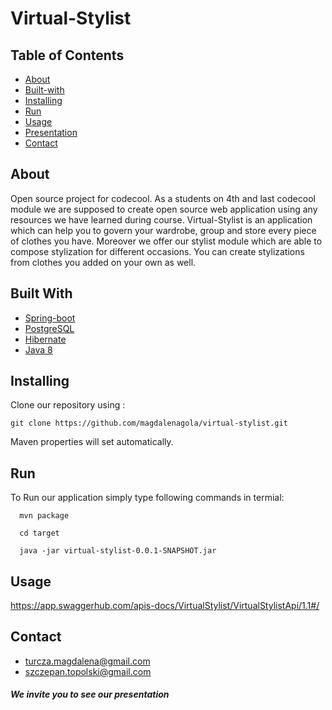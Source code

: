 # Virtual-Stylist

## Table of Contents

- [About](#about)
- [Built-with](#built-with)
- [Installing](#installing)
- [Run](#run)
- [Usage](#usage)
- [Presentation](#presentation)
- [Contact](#contact)

## About <a name = "about"></a>

  Open source project for codecool.
  As a students on 4th and last codecool module we are supposed to create open source web application using any resources we have learned during course. Virtual-Stylist is an application which can help you to govern your wardrobe, group and store every piece of clothes you have. Moreover we offer our stylist module which are able to compose stylization for different occasions. You can create stylizations from clothes you added on your own as well.

## Built With <a name = "built-with"></a>

* [Spring-boot](https://spring.io/projects/spring-boot)
* [PostgreSQL](https://www.postgresql.org/)
* [Hibernate](https://hibernate.org/)
* [Java 8](https://www.java.com/pl/download/faq/java8.xml)

## Installing <a name = "installing"></a>

Clone our repository using :

```
git clone https://github.com/magdalenagola/virtual-stylist.git
```

Maven properties will set automatically.

## Run <a name = "run"></a>

To Run our application simply type following commands in termial:
```
  mvn package
```

```
  cd target 
```

```
  java -jar virtual-stylist-0.0.1-SNAPSHOT.jar
```

## Usage <a name = "usage"></a>

 https://app.swaggerhub.com/apis-docs/VirtualStylist/VirtualStylistApi/1.1#/
  
## Contact <a name = "contact"></a>
 * turcza.magdalena@gmail.com
 * szczepan.topolski@gmail.com
##### We invite you to see our presentation <a name = "presentation"></a>
